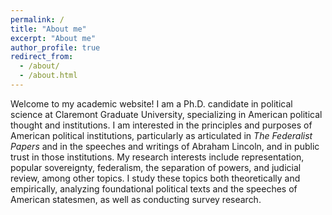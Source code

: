 ```yaml
---
permalink: /
title: "About me"
excerpt: "About me"
author_profile: true
redirect_from: 
  - /about/
  - /about.html
---
```


Welcome to my academic website! I am a Ph.D. candidate in political science at Claremont Graduate University, specializing in American political thought and institutions. I am interested in the principles and purposes of American political institutions, particularly as articulated in *The Federalist Papers* and in the speeches and writings of Abraham Lincoln, and in public trust in those institutions. My research interests include representation, popular sovereignty, federalism, the separation of powers, and judicial review, among other topics. I study these topics both theoretically and empirically, analyzing foundational political texts and the speeches of American statesmen, as well as conducting survey research.
